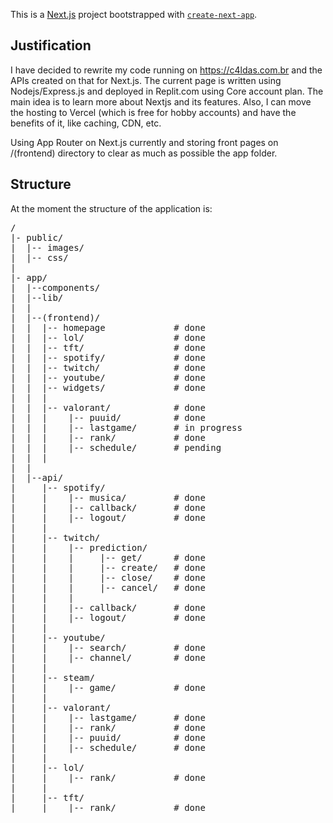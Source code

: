 This is a [Next.js](https://nextjs.org/) project bootstrapped with [`create-next-app`](https://github.com/vercel/next.js/tree/canary/packages/create-next-app).

<h2> Justification</h2>

I have decided to rewrite my code running on https://c4ldas.com.br and the APIs created on that for Next.js. The current page is written using Nodejs/Express.js and deployed in Replit.com using Core account plan.
The main idea is to learn more about Nextjs and its features. Also, I can move the hosting to Vercel (which is free for hobby accounts) and have the benefits of it, like caching, CDN, etc.

Using App Router on Next.js currently and storing front pages on /(frontend) directory to clear as much as possible the app folder.

<h2> Structure </h2>

At the moment the structure of the application is:

<pre>
/
|- public/
|  |-- images/
|  |-- css/
|
|- app/
|  |--components/
|  |--lib/
|  |
|  |--(frontend)/
|  |  |-- homepage             # done
|  |  |-- lol/                 # done
|  |  |-- tft/                 # done
|  |  |-- spotify/             # done
|  |  |-- twitch/              # done
|  |  |-- youtube/             # done
|  |  |-- widgets/             # done
|  |  |
|  |  |-- valorant/            # done
|  |  |    |-- puuid/          # done
|  |  |    |-- lastgame/       # in progress
|  |  |    |-- rank/           # done
|  |  |    |-- schedule/       # pending
|  |  |
|  |
|  |--api/
|     |-- spotify/
|     |    |-- musica/         # done
|     |    |-- callback/       # done
|     |    |-- logout/         # done
|     |
|     |-- twitch/
|     |    |-- prediction/
|     |    |     |-- get/      # done
|     |    |     |-- create/   # done
|     |    |     |-- close/    # done
|     |    |     |-- cancel/   # done
|     |    |
|     |    |-- callback/       # done
|     |    |-- logout/         # done
|     |
|     |-- youtube/
|     |    |-- search/         # done
|     |    |-- channel/        # done
|     |             
|     |-- steam/
|     |    |-- game/           # done
|     |
|     |-- valorant/
|     |    |-- lastgame/       # done
|     |    |-- rank/           # done
|     |    |-- puuid/          # done
|     |    |-- schedule/       # done
|     |
|     |-- lol/        
|     |    |-- rank/           # done
|     |
|     |-- tft/        
|     |    |-- rank/           # done
</pre>
